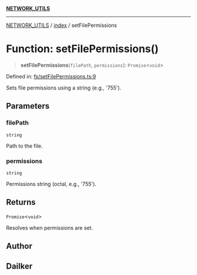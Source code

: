 [**NETWORK_UTILS**](../../README.md)

***

[NETWORK_UTILS](../../README.md) / [index](../README.md) / setFilePermissions

# Function: setFilePermissions()

> **setFilePermissions**(`filePath`, `permissions`): `Promise`\<`void`\>

Defined in: [fs/setFilePermissions.ts:9](https://github.com/dailker/everyutil/blob/26e2bb73429918cf0d08899e9efd90b82a42c92e/src/fs/setFilePermissions.ts#L9)

Sets file permissions using a string (e.g., '755').

## Parameters

### filePath

`string`

Path to the file.

### permissions

`string`

Permissions string (octal, e.g., '755').

## Returns

`Promise`\<`void`\>

Resolves when permissions are set.

## Author

## Dailker
